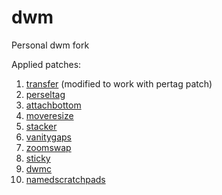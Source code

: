 # dwm
Personal dwm fork

Applied patches:
1. [transfer](https://dwm.suckless.org/patches/transfer/) (modified to work with pertag patch)
2. [perseltag](https://dwm.suckless.org/patches/pertag/)
3. [attachbottom](https://dwm.suckless.org/patches/attachbottom/)
4. [moveresize](https://dwm.suckless.org/patches/moveresize/)
5. [stacker](https://dwm.suckless.org/patches/stacker/)
6. [vanitygaps](https://dwm.suckless.org/patches/vanitygaps/)
7. [zoomswap](https://dwm.suckless.org/patches/zoomswap/)
8. [sticky](https://dwm.suckless.org/patches/sticky/)
9. [dwmc](https://dwm.suckless.org/patches/dwmc/)
10. [namedscratchpads](https://dwm.suckless.org/patches/namedscratchpads/)
